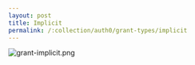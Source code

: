 ```yaml
---
layout: post
title: Implicit
permalink: /:collection/auth0/grant-types/implicit
---
```


![grant-implicit.png]({{site.cdn}}/auth0/grant-implicit.png)
